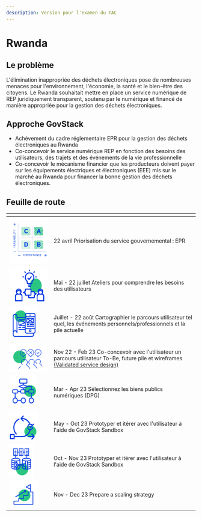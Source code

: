 ```yaml
---
description: Version pour l'examen du TAC
---
```


# Rwanda

## Le problème&#x20;

L'élimination inappropriée des déchets électroniques pose de nombreuses menaces pour l'environnement, l'économie, la santé et le bien-être des citoyens. Le Rwanda souhaitait mettre en place un service numérique de REP juridiquement transparent, soutenu par le numérique et financé de manière appropriée pour la gestion des déchets électroniques.

## Approche GovStack&#x20;

* Achèvement du cadre réglementaire EPR pour la gestion des déchets électroniques au Rwanda
* Co-concevoir le service numérique REP en fonction des besoins des utilisateurs, des trajets et des événements de la vie professionnelle
* Co-concevoir le mécanisme financier que les producteurs doivent payer sur les équipements électriques et électroniques (EEE) mis sur le marché au Rwanda pour financer la bonne gestion des déchets électroniques.

## Feuille de route

<table><thead><tr><th width="105"></th><th></th></tr></thead><tbody><tr><td><img src="../../../.gitbook/assets/Screenshot_2023-03-28_170152-removebg-preview.png" alt=""></td><td>22 avril Priorisation du service gouvernemental : EPR</td></tr><tr><td><img src="../../../.gitbook/assets/image (7) (1).png" alt=""></td><td>Mai - 22 juillet Ateliers pour comprendre les besoins des utilisateurs</td></tr><tr><td><img src="../../../.gitbook/assets/image (11) (1).png" alt=""></td><td>Juillet - 22 août Cartographier le parcours utilisateur tel quel, les événements personnels/professionnels et la pile actuelle</td></tr><tr><td><img src="../../../.gitbook/assets/image (16) (1).png" alt=""></td><td>Nov 22 - Feb 23 Co-concevoir avec l'utilisateur un parcours utilisateur To-Be, future pile et wireframes <a href="https://docs.google.com/presentation/d/1ccGtd9eAQPtPZtgwCcCg3uk8lwbhHfEJ/edit?usp=sharing&#x26;ouid=107531587157017296326&#x26;rtpof=true&#x26;sd=true">(Validated service design)</a></td></tr><tr><td><img src="../../../.gitbook/assets/image (8).png" alt=""></td><td>Mar - Apr 23 Sélectionnez les biens publics numériques (DPG)</td></tr><tr><td><img src="../../../.gitbook/assets/image (9) (1).png" alt=""></td><td>May - Oct 23 Prototyper et itérer avec l'utilisateur à l'aide de GovStack Sandbox</td></tr><tr><td><img src="../../../.gitbook/assets/image (14) (1).png" alt=""></td><td>Oct - Nov 23 Prototyper et itérer avec l'utilisateur à l'aide de GovStack Sandbox</td></tr><tr><td><img src="../../../.gitbook/assets/image (13) (1).png" alt=""></td><td>Nov - Dec 23 Prepare a scaling strategy</td></tr></tbody></table>
